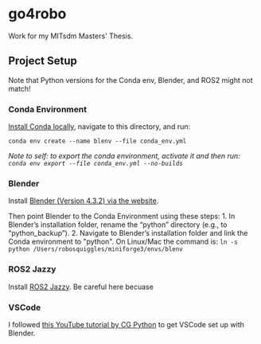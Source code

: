 # go4robo

Work for my MITsdm Masters' Thesis.

## Project Setup

Note that Python versions for the Conda env, Blender, and ROS2 might not match!

### Conda Environment

[Install Conda locally](https://docs.conda.io/projects/conda/en/latest/user-guide/install/index.html), navigate to this directory, and run:

`conda env create --name blenv --file conda_env.yml`

_Note to self: to export the conda environment, activate it and then run: `conda env export --file conda_env.yml --no-builds`_

### Blender

Install [Blender (Version 4.3.2) via the website](https://www.blender.org/download/).

Then point Blender to the Conda Environment using these steps:
    1. In Blender’s installation folder, rename the “python” directory (e.g., to “python_backup”).
    2. Navigate to Blender’s installation folder and link the Conda environment to "python". On Linux/Mac the command is: `ln -s python /Users/robosquiggles/miniforge3/envs/blenv`

### ROS2 Jazzy

Install [ROS2 Jazzy](https://docs.ros.org/en/jazzy/Installation/Ubuntu-Install-Debs.html). Be careful here becuase

### VSCode

I followed [this YouTube tutorial by CG Python](https://www.youtube.com/watch?v=_0srGXAzBZE) to get VSCode set up with Blender.
